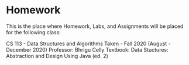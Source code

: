 # Homework

This is the place where Homework, Labs, and Assignments will be placed for the following class:

CS 113 - Data Structures and Algorithms
Taken - Fall 2020 (August - December 2020)
Professor: Bhrigu Celly 
Textbook: Data Stuctures: Abstraction and Design Using Java (ed. 2)


